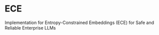 # ECE
Implementation for Entropy-Constrained Embeddings (ECE) for Safe and Reliable Enterprise LLMs
